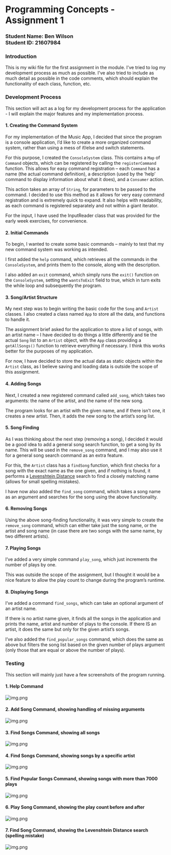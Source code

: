 # Programming Concepts - Assignment 1
### Student Name: Ben Wilson <br/>Student ID: 21607984

### Introduction
This is my wiki file for the first assignment in the module. I've tried to log my development process as much as 
possible. I've also tried to include as much detail as possible in the code comments, which should explain the
functionality of each class, function, etc.

### Development Process
This section will act as a log for my development process for the application - I will explain the major features and my implementation process.

#### 1.	Creating the Command System
For my implementation of the Music App, I decided that since the program is a console application, 
I’d like to create a more organized command system, rather than using a mess of if/else and switch 
statements.

For this purpose, I created the `ConsoleSystem` class. This contains a `Map` of `Command` objects, 
which can be registered by calling the `registerCommand` function. This allows for easy command 
registration – each `Command` has a name (the actual command definition), a description 
(used by the ‘help’ command to display information about what it does), and a `Consumer` action.

This action takes an array of `String`, for parameters to be passed to the command.
I decided to use this method as it allows for very easy command registration and is extremely quick to 
expand. It also helps with readability, as each command is registered separately and not within a giant 
iterator.

For the input, I have used the InputReader class that was provided for the early week exercises, 
for convenience.

#### 2.	Initial Commands
To begin, I wanted to create some basic commands – mainly to test that my new command system was working
as intended.

I first added the `help` command, which retrieves all the commands in the `ConsoleSystem`, 
and prints them to the console, along with the description.

I also added an `exit` command, which simply runs the `exit()` function on the `ConsoleSystem`, setting 
the `wantsToExit` field to true, which in turn exits the while loop and subsequently the program.

#### 3.	Song/Artist Structure
My next step was to begin writing the basic code for the `Song` and `Artist` classes. I also created a 
class named `App` to store all the data, and functions to handle it.

The assignment brief asked for the application to store a list of songs, with an artist name – I have 
decided to do things a little differently and tie the actual `Song` list to an `Artist` object, with the 
`App` class providing a `getAllSongs()` function to retrieve everything if necessary. I think this works 
better for the purposes of my application.

For now, I have decided to store the actual data as static objects within the `Artist` class, as I believe
saving and loading data is outside the scope of this assignment.

#### 4.	Adding Songs
Next, I created a new registered command called `add_song`, which takes two arguments: the name of
the artist, and the name of the new song.

The program looks for an artist with the given name, and if there isn’t one, it creates a new artist. 
Then, it adds the new song to the artist’s song list.

#### 5.	Song Finding
As I was thinking about the next step (removing a song), I decided it would be a good idea to 
add a general song search function, to get a song by its name. This will be used in the 
`remove_song` command, and I may also use it for a general song search command as an extra feature.

For this, the `Artist` class has a `findSong` function, which first checks for a song with the exact 
name as the one given, and if nothing is found, it performs a 
[Levenshtein Distance](https://en.wikipedia.org/wiki/Levenshtein_distance) search to find a 
closely matching name (allows for small spelling mistakes).

I have now also added the `find_song` command, which takes a song name as an argument and 
searches for the song using the above functionality.

#### 6.	Removing Songs
Using the above song-finding functionality, it was very simple to create the `remove_song` command, 
which can either take just the song name, or the artist and song name (in case there are two 
songs with the same name, by two different artists).

#### 7. Playing Songs
I’ve added a very simple command `play_song`, which just increments the number of plays by one.

This was outside the scope of the assignment, but I thought it would be a nice feature to allow the
play count to change during the program’s runtime.

#### 8.	Displaying Songs
I’ve added a command `find_songs`, which can take an optional argument of an artist name.

If there is no artist name given, it finds all the songs in the application and prints the name, 
artist and number of plays to the console. If there IS an artist, it does the same but only for the
given artist’s songs.

I’ve also added the `find_popular_songs` command, which does the same as above but filters the 
song list based on the given number of plays argument (only those that are equal or above the number 
of plays).

### Testing
This section will mainly just have a few screenshots of the program running.

#### 1.	Help Command
![img.png](Screenshots/helpcommand.png)

#### 2.	Add Song Command, showing handling of missing arguments
![img.png](Screenshots/add_song.png)

#### 3. Find Songs Command, showing all songs
![img.png](Screenshots/findsongs.png)

#### 4. Find Songs Command, showing songs by a specific artist
![img.png](Screenshots/findsongs_specific.png)

#### 5. Find Popular Songs Command, showing songs with more than 7000 plays
![img.png](Screenshots/findpopular.png)

#### 6. Play Song Command, showing the play count before and after
![img.png](Screenshots/playsong.png)

#### 7. Find Song Command, showing the Levenshtein Distance search (spelling mistake)
![img.png](Screenshots/levenshtein.png)